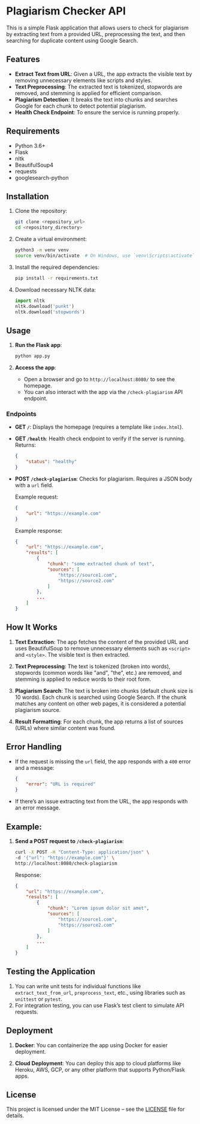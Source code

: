# Plagiarism Checker API

This is a simple Flask application that allows users to check for plagiarism by extracting text from a provided URL, preprocessing the text, and then searching for duplicate content using Google Search.

## Features
- **Extract Text from URL**: Given a URL, the app extracts the visible text by removing unnecessary elements like scripts and styles.
- **Text Preprocessing**: The extracted text is tokenized, stopwords are removed, and stemming is applied for efficient comparison.
- **Plagiarism Detection**: It breaks the text into chunks and searches Google for each chunk to detect potential plagiarism.
- **Health Check Endpoint**: To ensure the service is running properly.

## Requirements

- Python 3.6+
- Flask
- nltk
- BeautifulSoup4
- requests
- googlesearch-python

## Installation

1. Clone the repository:
    ```bash
    git clone <repository_url>
    cd <repository_directory>
    ```

2. Create a virtual environment:
    ```bash
    python3 -m venv venv
    source venv/bin/activate  # On Windows, use `venv\Scripts\activate`
    ```

3. Install the required dependencies:
    ```bash
    pip install -r requirements.txt
    ```

4. Download necessary NLTK data:
    ```python
    import nltk
    nltk.download('punkt')
    nltk.download('stopwords')
    ```

## Usage

1. **Run the Flask app**:
    ```bash
    python app.py
    ```

2. **Access the app**:
    - Open a browser and go to `http://localhost:8080/` to see the homepage.
    - You can also interact with the app via the `/check-plagiarism` API endpoint.

### Endpoints

- **GET `/`**: Displays the homepage (requires a template like `index.html`).
- **GET `/health`**: Health check endpoint to verify if the server is running. Returns:
    ```json
    {
        "status": "healthy"
    }
    ```
- **POST `/check-plagiarism`**: Checks for plagiarism. Requires a JSON body with a `url` field.
    
    Example request:
    ```json
    {
        "url": "https://example.com"
    }
    ```

    Example response:
    ```json
    {
        "url": "https://example.com",
        "results": [
            {
                "chunk": "some extracted chunk of text",
                "sources": [
                    "https://source1.com",
                    "https://source2.com"
                ]
            },
            ...
        ]
    }
    ```

## How It Works

1. **Text Extraction**: The app fetches the content of the provided URL and uses BeautifulSoup to remove unnecessary elements such as `<script>` and `<style>`. The visible text is then extracted.

2. **Text Preprocessing**: The text is tokenized (broken into words), stopwords (common words like "and", "the", etc.) are removed, and stemming is applied to reduce words to their root form.

3. **Plagiarism Search**: The text is broken into chunks (default chunk size is 10 words). Each chunk is searched using Google Search. If the chunk matches any content on other web pages, it is considered a potential plagiarism source.

4. **Result Formatting**: For each chunk, the app returns a list of sources (URLs) where similar content was found.

## Error Handling

- If the request is missing the `url` field, the app responds with a `400` error and a message:
    ```json
    {
        "error": "URL is required"
    }
    ```

- If there’s an issue extracting text from the URL, the app responds with an error message.

## Example:

1. **Send a POST request to `/check-plagiarism`**:
    ```bash
    curl -X POST -H "Content-Type: application/json" \
    -d '{"url": "https://example.com"}' \
    http://localhost:8080/check-plagiarism
    ```

    Response:
    ```json
    {
        "url": "https://example.com",
        "results": [
            {
                "chunk": "Lorem ipsum dolor sit amet",
                "sources": [
                    "https://source1.com",
                    "https://source2.com"
                ]
            },
            ...
        ]
    }
    ```

## Testing the Application

1. You can write unit tests for individual functions like `extract_text_from_url`, `preprocess_text`, etc., using libraries such as `unittest` or `pytest`.
2. For integration testing, you can use Flask’s test client to simulate API requests.

## Deployment

1. **Docker**: You can containerize the app using Docker for easier deployment.

2. **Cloud Deployment**: You can deploy this app to cloud platforms like Heroku, AWS, GCP, or any other platform that supports Python/Flask apps.

## License

This project is licensed under the MIT License – see the [LICENSE](LICENSE) file for details.
